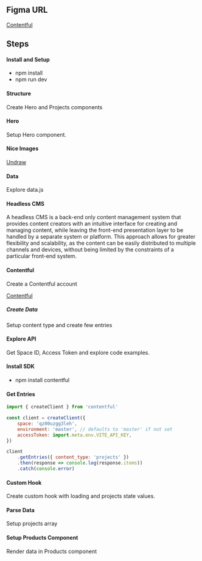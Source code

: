 ## Figma URL

[Contentful](https://www.figma.com/file/XtVr3JRCGWyZESYxd9EhZK/Contentful?node-id=0%3A1&t=SNnU6FgNUQXktIFb-1)

## Steps

#### Install and Setup

- npm install
- npm run dev

#### Structure

Create Hero and Projects components

#### Hero

Setup Hero component.

#### Nice Images

[Undraw](https://undraw.co/)

#### Data

Explore data.js

#### Headless CMS

A headless CMS is a back-end only content management system that provides content creators with an intuitive interface for creating and managing content, while leaving the front-end presentation layer to be handled by a separate system or platform. This approach allows for greater flexibility and scalability, as the content can be easily distributed to multiple channels and devices, without being limited by the constraints of a particular front-end system.

#### Contentful

Create a Contentful account

[Contentful ](https://www.contentful.com/)

##### Create Data

Setup content type and create few entries

#### Explore API

Get Space ID, Access Token and explore code examples.


#### Install SDK

- npm install contentful

#### Get Entries

```js
import { createClient } from 'contentful'

const client = createClient({
	space: 'qz00uzgg3leh',
	environment: 'master', // defaults to 'master' if not set
	accessToken: import.meta.env.VITE_API_KEY,
})

client
	.getEntries({ content_type: 'projects' })
	.then(response => console.log(response.items))
	.catch(console.error)
```

#### Custom Hook

Create custom hook with loading and projects state values.

#### Parse Data

Setup projects array

#### Setup Products Component

Render data in Products component
